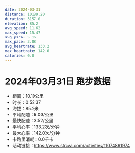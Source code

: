 ```yaml
---
date: 2024-03-31
distance: 10189.20
duration: 3157.0
elevation: 85.2
avg_speed: 11.62
max_speed: 15.47
avg_pace: 5.16
max_pace: 3.88
avg_heartrate: 133.2
max_heartrate: 142.0
calories: 0.0
---
```


# 2024年03月31日 跑步数据

- 距离：10.19公里
- 时长：0:52:37
- 海拔：85.2米
- 平均配速：5:09/公里
- 最快配速：3:52/公里
- 平均心率：133.2次/分钟
- 最大心率：142.0次/分钟
- 卡路里消耗：0.0千卡
- 活动链接：https://www.strava.com/activities/11074891974
